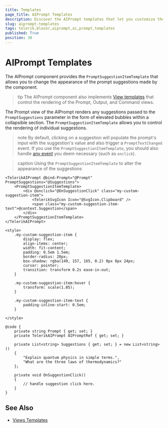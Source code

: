 ```yaml
---
title: Templates
page_title: AIPrompt Templates
description: Discover the AIPrompt templates that let you customize the appearance of the component, for example, the rendering of the prompt suggestions.
slug: aiprompt-templates
tags: telerik,blazor,aiprompt,ai,prompt,templates
published: True
position: 30
---
```


# AIPrompt Templates

The AIPrompt component provides the `PromptSuggestionItemTemplate` that allows you to change the appearance of the prompt suggestions made by the component.

>tip The AIPrompt component also implements [View templates](slug:aiprompt-templates) that control the rendering of the Prompt, Output, and Command views.

The Prompt view of the AIPrompt renders any suggestions passed to the `PromptSuggestions` parameter in the form of elevated bubbles within a collapsible section. The `PromptSuggestionItemTemplate` allows you to control the rendering of individual suggestions.

>note By default, clicking on a suggestion will populate the prompt's input with the suggestion's value and also trigger a `PromptTextChanged` event. If you use the `PromptSuggestionItemTemplate`, you should also handle [any event](slug:aiprompt-events) you deem necessary (such as `onclick`).

>caption Using the `PromptSuggestionItemTemplate` to alter the appearance of the suggestions

````RAZOR
<TelerikAIPrompt @bind-Prompt="@Prompt" PromptSuggestions="@Suggestions">
    <PromptSuggestionItemTemplate>
        <div @onclick="@OnSuggestionClick" class="my-custom-suggestion-item">
            <TelerikSvgIcon Icon="@SvgIcon.Clipboard" />
            <span class="my-custom-suggestion-item-text">@context.Suggestion</span>
        </div>
    </PromptSuggestionItemTemplate>
</TelerikAIPrompt>

<style>
    .my-custom-suggestion-item {
        display: flex;
        align-items: center;
        width: fit-content;
        padding: 0.5em 1.5em;
        border-radius: 20px;
        box-shadow: rgba(149, 157, 165, 0.2) 0px 8px 24px;
        cursor: pointer;
        transition: transform 0.2s ease-in-out;
    }

    .my-custom-suggestion-item:hover {
        transform: scale(1.05);
    }

    .my-custom-suggestion-item-text {
        padding-inline-start: 0.5em;
    }
    
</style>

@code {
    private string Prompt { get; set; }
    private TelerikAIPrompt AIPromptRef { get; set; }

    private List<string> Suggestions { get; set; } = new List<string>()
    {
        "Explain quantum physics in simple terms.",
        "What are the three laws of thermodynamics?"
    };

    private void OnSuggestionClick()
    {
        // handle suggestion click here.
    }
}
````

## See Also

* [Views Templates](slug:aiprompt-views-templates)
